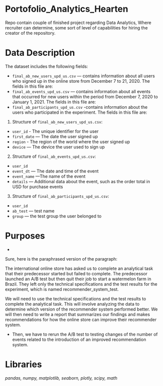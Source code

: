# Portofolio_Analytics_Hearten
Repo contain couple of finished project regarding Data Analytics, Where recruiter can determine, some sort of level of capabilities for hiring the creator of the repository. 

# Data Description

The dataset includes the following fields:

- `final_ab_new_users_upd_us.csv` — contains information about all users who signed up in the online store from December 7 to 21, 2020. The fields in this file are:
- `final_ab_events_upd_us.csv` — contains information about all events that occurred for new users within the period from December 7, 2020 to January 1, 2021. The fields in this file are:
- `final_ab_participants_upd_us.csv` -contains information about the users who participated in the experiment. The fields in this file are:

1. Structure of `final_ab_new_users_upd_us.csv`:

- `user_id` - The unique identifier for the user
- `first_date` — The date the user signed up
- `region` - The region of the world where the user signed up
- `device` — The device the user used to sign up

2. Structure of `final_ab_events_upd_us.csv`:

- `user_id`
- `event_dt` — The date and time of the event
- `event_name` —The name of the event
- `details` — Additional data about the event, such as the order total in USD for purchase events

3. Structure of `final_ab_participants_upd_us.csv`:

- `user_id`
- `ab_test` — test name
- `group` — the test group the user belonged to
    
    
# Purposes
- 
Sure, here is the paraphrased version of the paragraph:

The international online store has asked us to complete an analytical task that their predecessor started but failed to complete. The predecessor launched an A/B test but then quit their job to start a watermelon farm in Brazil. They left only the technical specifications and the test results for the experiment, which is named recommender_system_test.

We will need to use the technical specifications and the test results to complete the analytical task. This will involve analyzing the data to determine which version of the recommender system performed better. We will then need to write a report that summarizes our findings and makes recommendations for how the online store can improve their recommender system.

- Then, we have to rerun the A/B test to testing changes of the number of events related to the introduction of an improved recommendation system.

# Libraries
*pandas, numpy, matplotlib, seaborn, plotly, scipy, math* 

